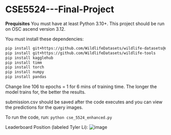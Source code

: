 # CSE5524---Final-Project

**Prequisites**
You must have at least Python 3.10+. This project should be run on OSC ascend version 3.12.

You must install these dependencies:
```bash
pip install git+https://github.com/WildlifeDatasets/wildlife-datasets@develop
pip install git+https://github.com/WildlifeDatasets/wildlife-tools
pip install kagglehub
pip install timm
pip install torch
pip install numpy
pip install pandas
```

Change line 106 to epochs = 1 for 6 mins of training time. The longer the model trains for, the better the results.

submission.csv should be saved after the code executes and you can view the predictions for the query images.

To run the code, run:
`python cse_5524_enhanced.py`


Leaderboard Position (labeled Tyler Li):
![image](https://github.com/user-attachments/assets/61a6307f-e0a6-4d9c-876a-1a2bbc22b4ce)
